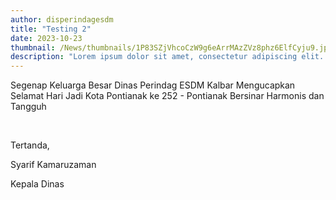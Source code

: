 ```yaml
---
author: disperindagesdm
title: "Testing 2"
date: 2023-10-23
thumbnail: /News/thumbnails/1P83SZjVhcoCzW9g6eArrMAzZVz8phz6ElfCyju9.jpg
description: "Lorem ipsum dolor sit amet, consectetur adipiscing elit. Duis commodo nunc sit amet mauris vehicula, sed varius leo iaculis. Morbi auctor vel justo vitae scelerisque. Proin vitae mauris id nisi fermentum pulvinar a vel nunc. Donec varius id enim faucibus pulvinar. Curabitur faucibus interdum lacus, quis varius libero gravida vitae. Sed pharetra nec ligula ac malesuada. Cras vel iaculis nisl. Maecenas et mattis sapien, eget bibendum nibh. Aliquam id elit nec enim accumsan pretium."
---
```


<p>Segenap Keluarga Besar Dinas Perindag ESDM Kalbar Mengucapkan Selamat Hari Jadi Kota Pontianak ke 252 - Pontianak Bersinar Harmonis dan Tangguh&nbsp;</p>
<p>&nbsp;</p>
<p>Tertanda,</p>
<p>Syarif Kamaruzaman</p>
<p>Kepala Dinas</p>
<p>&nbsp;</p>
